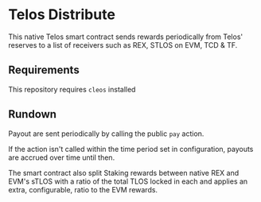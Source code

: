 # Telos Distribute

This native Telos smart contract sends rewards periodically from Telos' reserves to a list of receivers such as REX, STLOS on EVM, TCD & TF.

## Requirements

This repository requires `cleos` installed

## Rundown

Payout are sent periodically by calling the public `pay` action.

If the action isn't called within the time period set in configuration, payouts are accrued over time until then. 

The smart contract also split Staking rewards between native REX and EVM's sTLOS with a ratio of the total TLOS locked in each and applies an extra, configurable, ratio to the EVM rewards.
